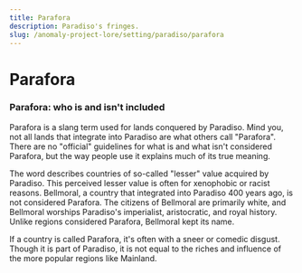 ```yaml
---
title: Parafora
description: Paradiso's fringes.
slug: /anomaly-project-lore/setting/paradiso/parafora
---
```


# Parafora

### Parafora: who is and isn't included

Parafora is a slang term used for lands conquered by Paradiso. Mind you, not all lands that integrate into Paradiso are what others call "Parafora". There are no "official" guidelines for what is and what isn't considered Parafora, but the way people use it explains much of its true meaning.

The word describes countries of so-called "lesser" value acquired by Paradiso. This perceived lesser value is often for xenophobic or racist reasons. Bellmoral, a country that integrated into Paradiso 400 years ago, is not considered Parafora. The citizens of Bellmoral are primarily white, and Bellmoral worships Paradiso's imperialist, aristocratic, and royal history. Unlike regions considered Parafora, Bellmoral kept its name.

If a country is called Parafora, it's often with a sneer or comedic disgust. Though it is part of Paradiso, it is not equal to the riches and influence of the more popular regions like Mainland.

